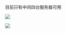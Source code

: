 目前只有中间四台服务器可用

![](https://public-image-1324962424.cos.ap-beijing.myqcloud.com/2024/03/15/bb109ce1707f4c68a53de6e192c4f057.png)

![](https://public-image-1324962424.cos.ap-beijing.myqcloud.com/2024/03/15/7d59225da7e3464b91e22d295f1fb94e.png)

